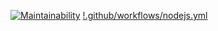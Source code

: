 [![Maintainability](https://api.codeclimate.com/v1/badges/a99a88d28ad37a79dbf6/maintainability)](https://codeclimate.com/github/codeclimate/codeclimate/maintainability)
[!.github/workflows/nodejs.yml](https://github.com/OttoL1977/frontend-project-lvl1/workflows/.github/workflows/nodejs.yml/badge.svg)
